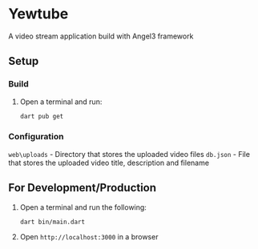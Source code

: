 # Yewtube

A video stream application build with Angel3 framework

## Setup

### Build

1. Open a terminal and run:

    ```bash
    dart pub get
    ```

### Configuration

`web\uploads` - Directory that stores the uploaded video files
`db.json` - File that stores the uploaded video title, description and filename

## For Development/Production

1. Open a terminal and run the following:

    ```bash
    dart bin/main.dart
    ```

2. Open `http://localhost:3000` in a browser
